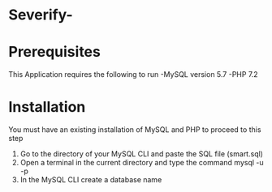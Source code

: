 # Severify-

# Prerequisites
This Application requires the following to run
-MySQL version 5.7
-PHP 7.2

# Installation
You must have an existing installation of MySQL and PHP to proceed to this step

1. Go to the directory of your MySQL CLI and paste the SQL file (smart.sql)
2. Open a terminal in the current directory and type the command mysql -u <user> -p
3. In the MySQL CLI create a database name
